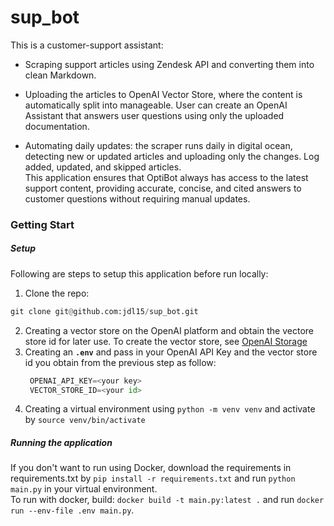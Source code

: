 # sup_bot

This is a customer-support assistant:

- Scraping support articles using Zendesk API and converting them into clean Markdown.

- Uploading the articles to OpenAI Vector Store, where the content is automatically split into manageable. User can create an OpenAI Assistant that answers user questions using only the uploaded documentation.

- Automating daily updates: the scraper runs daily in digital ocean, detecting new or updated articles and uploading only the changes. Log added, updated, and skipped articles.
  <br>
  This application ensures that OptiBot always has access to the latest support content, providing accurate, concise, and cited answers to customer questions without requiring manual updates.

### Getting Start

##### Setup

Following are steps to setup this application before run locally:

1. Clone the repo:

```py
git clone git@github.com:jdl15/sup_bot.git
```

2. Creating a vector store on the OpenAI platform and obtain the vectore store id for later use. To create the vector store, see [OpenAI Storage](https://platform.openai.com/storage)
3. Creating an **`.env`** and pass in your OpenAI API Key and the vector store id you obtain from the previous step as follow:
   ```py
    OPENAI_API_KEY=<your key>
    VECTOR_STORE_ID=<your id>
   ```
4. Creating a virtual environment using `python -m venv venv` and activate by `source venv/bin/activate`

##### Running the application

If you don't want to run using Docker, download the requirements in requirements.txt by `pip install -r requirements.txt` and run `python main.py` in your virtual environment.
<br>
To run with docker, build: `docker build -t main.py:latest .` and run `docker run --env-file .env main.py`.
